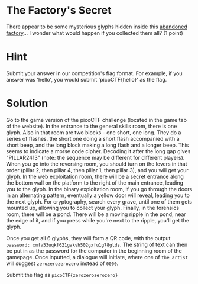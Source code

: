 # The Factory's Secret
There appear to be some mysterious glyphs hidden inside this [abandoned factory](https://2019game.picoctf.com/game)... I wonder what would happen if you collected them all? (1 point)

# Hint
Submit your answer in our competition's flag format. For example, if you answer was 'hello', you would submit 'picoCTF{hello}' as the flag.

# Solution
Go to the game version of the picoCTF challenge (located in the game tab of the website). In the entrance to the general skills room, there is one glyph. Also in that room are two blocks - one short, one long. They do a series of flashes, the short one doing a short flash accompanied with a short beep, and the long block making a long flash and a longer beep. This seems to indicate a morse code cipher. Decoding it after the long gap gives "PILLAR2413" (note: the sequence may be different for different players). When you go into the reversing room, you should turn on the levers in that order (pillar 2, then pillar 4, then pillar 1, then pillar 3), and you will get your glyph. In the web exploitation room, there will be a secret entrance along the bottom wall on the platform to the right of the main entrance, leading you to the glyph. In the binary exploitation room, if you go through the doors in an alternating pattern, eventually a yellow door will reveal, leading you to the next glyph. For cryptography, search every grave, until one of them gets mounted up, allowing you to collect your glyph. Finally, in the forensics room, there will be a pond. There will be a moving ripple in the pond, near the edge of it, and if you press while you're next to the ripple, you'll get the glyph.

Once you get all 6 glyphs, they will form a QR code, with the output `password: xmfv53uqkf621gakvh502gxfu1g78glds`. The string of text can then be put in as the password for the computer in the beginning room of the gamepage. Once inputted, a dialogue will initiate, where one of `the_artist` will suggest `zerozerozerozero` instead of `0000`. 

Submit the flag as `picoCTF{zerozerozerozero}`
